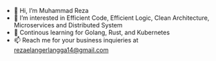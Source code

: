 - 👋 Hi, I’m Muhammad Reza
- 👀 I’m interested in Efficient Code, Efficient Logic, Clean Architecture, Microservices and Distributed System
- 👀 Continous learning for Golang, Rust, and Kubernetes
- 📫 Reach me for your business inquieries at rezaelangerlangga14@gmail.com

<!---
elangreza14/elangreza14 is a ✨ special ✨ repository because its `README.md` (this file) appears on your GitHub profile.
You can click the Preview link to take a look at your changes.
--->
